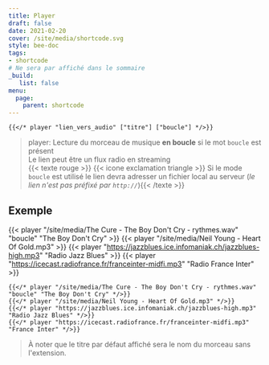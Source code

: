```yaml
---
title: Player
draft: false 
date: 2021-02-20 
cover: /site/media/shortcode.svg
style: bee-doc
tags:
- shortcode
# Ne sera par affiché dans le sommaire
_build:
   list: false
menu: 
  page:
    parent: shortcode
---
```


```go-html-template
{{</* player "lien_vers_audio" ["titre"] ["boucle"] */>}}
```
<!--more-->
> player: Lecture du morceau de musique **en boucle** si le mot `boucle` est présent  
> Le lien peut être un flux radio en streaming  
> {{< texte rouge >}} {{< icone exclamation triangle >}} Si le mode `boucle` est utilisé le lien devra adresser un fichier local au serveur (*le lien n'est pas préfixé par `http://`*){{< /texte >}}

## Exemple
{{< player "/site/media/The Cure - The Boy Don't Cry - rythmes.wav" "boucle" "The Boy Don't Cry" >}}
{{< player "/site/media/Neil Young - Heart Of Gold.mp3" >}}
{{< player "https://jazzblues.ice.infomaniak.ch/jazzblues-high.mp3" "Radio Jazz Blues" >}}
{{< player "https://icecast.radiofrance.fr/franceinter-midfi.mp3" "Radio France Inter" >}}

```tpl
{{</* player "/site/media/The Cure - The Boy Don't Cry - rythmes.wav"  "boucle" "The Boy Don't Cry" */>}}
{{</* player "/site/media/Neil Young - Heart Of Gold.mp3" */>}}
{{</* player "https://jazzblues.ice.infomaniak.ch/jazzblues-high.mp3" "Radio Jazz Blues" */>}}
{{</* player "https://icecast.radiofrance.fr/franceinter-midfi.mp3" "France Inter" */>}}
```
> À noter que le titre par défaut affiché sera le nom du morceau sans l'extension.